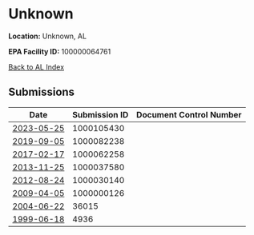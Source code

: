 # Unknown

**Location:** Unknown, AL

**EPA Facility ID:** 100000064761

[Back to AL Index](../../index.md)

## Submissions

| Date | Submission ID | Document Control Number |
|------|--------------|-------------------------|
| [2023-05-25](submissions/1000105430.md) | 1000105430 |  |
| [2019-09-05](submissions/1000082238.md) | 1000082238 |  |
| [2017-02-17](submissions/1000062258.md) | 1000062258 |  |
| [2013-11-25](submissions/1000037580.md) | 1000037580 |  |
| [2012-08-24](submissions/1000030140.md) | 1000030140 |  |
| [2009-04-05](submissions/1000000126.md) | 1000000126 |  |
| [2004-06-22](submissions/36015.md) | 36015 |  |
| [1999-06-18](submissions/4936.md) | 4936 |  |
